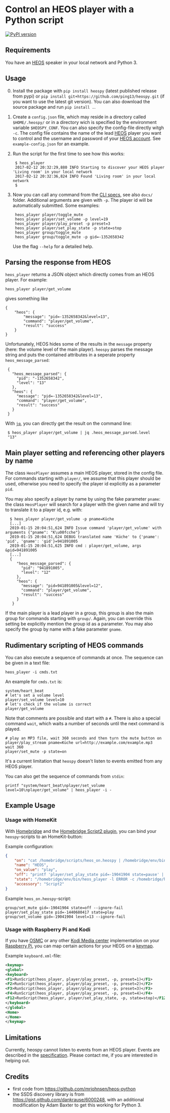 # Control an HEOS player with a Python script

[![PyPI version](https://badge.fury.io/py/heospy.svg)](https://badge.fury.io/py/heospy)

## Requirements

You have an [HEOS][] speaker in your local network and Python 3.

## Usage

0. Install the package with `pip install heospy` (latest published release from
   pypi) or `pip install git+https://github.com/ping13/heospy.git` (if you want
   to use the latest git version). You can also download the source package and
   run `pip install .`.

1. Create a `config.json` file, which may reside in a directory called
   `$HOME/.heospy/` or in a directory wich is specified by the environment
   variable `$HEOSPY_CONF`. You can also specify the config-file directly witgh
   `-c`. The config file contains the name of the lead [HEOS][] player you want
   to control and the username and password of your [HEOS account][]. See
   `example-config.json` for an example.

2. Run the script for the first time to see how this works:

        $ heos_player
        2017-02-12 20:32:29,880 INFO Starting to discover your HEOS player 'Living room' in your local network
        2017-02-12 20:32:36,824 INFO Found 'Living room' in your local network
        $
        
3. Now you can call any command from the [CLI specs][specs], see also `docs/`
   folder. Additional arguments are given with `-p`. The player id will be
   automatically submitted. Some examples:

        heos_player player/toggle_mute
        heos_player player/set_volume -p level=19
        heos_player player/play_preset -p preset=3
        heos_player player/set_play_state -p state=stop
        heos_player group/toggle_mute
        heos_player group/toggle_mute -p gid=-1352658342

    Use the flag `--help` for a detailed help.

[specs]: http://rn.dmglobal.com/euheos/HEOS_CLI_ProtocolSpecification.pdf
[HEOS]: http://heoslink.denon.com
[HEOS account]: http://denon.custhelp.com/app/answers/detail/a_id/1968

## Parsing the response from HEOS

`heos_player` returns a JSON object which directly comes from an HEOS
player. For example:

    heos_player player/get_volume
    
gives something like

    {
        "heos": {
            "message": "pid=-1352658342&level=13", 
            "command": "player/get_volume", 
            "result": "success"
        }
    }

Unfortunately, HEOS hides some of the results in the `message` property (here:
the volume level of the main player). `heospy` parses the message string and
puts the contained attributes in a seperate property `heos_message_parsed`:

     {
       "heos_message_parsed": {
         "pid": "-1352658342", 
         "level": "13"
       }, 
       "heos": {
         "message": "pid=-1352658342&level=13", 
         "command": "player/get_volume", 
         "result": "success"
       }
     }

With [`jq`](https://stedolan.github.io/jq/), you can directly get the result on
the command line:

     $ heos_player player/get_volume | jq .heos_message_parsed.level
     "13"

## Main player setting and referencing other players by name

The class `HeosPlayer` assumes a main HEOS player, stored in the config
file. For commands starting with `player/`, we assume that this player should
be used, otherwise you need to specify the player id explicitly as a parameter
`pid`. 

You may also specify a player by name by using the fake parameter `pname`: the
class `HeosPlayer` will search for a player with the given name and will try to
translate it to a player id, e.g. with:

      $ heos_player player/get_volume -p pname=Küche
      [...]
      2019-01-15 20:04:51,624 INFO Issue command 'player/get_volume' with arguments {"pname": "K\u00fcche"}
      2019-01-15 20:04:51,624 DEBUG translated name 'Küche' to {'pname': 'pid', 'gname': 'gid'}=941891005
      2019-01-15 20:04:51,625 INFO cmd : player/get_volume, args &pid=941891005
      [...]
      {
         "heos_message_parsed": {
           "pid": "941891005", 
           "level": "12"
         }, 
         "heos": {
           "message": "pid=941891005&level=12", 
           "command": "player/get_volume", 
           "result": "success"
         }
       }

If the main player is a lead player in a group, this group is also the main
group for commands starting with `group/`. Again, you can override this setting
be explicitly mention the group id as a parameter. You may also specify the
group by name with a fake parameter `gname`.

## Rudimentary scripting of HEOS commands

You can also execute a sequence of commands at once. The sequence can be given
in a text file:

    heos_player -i cmds.txt

An example for `cmds.txt` is:

    system/heart_beat
    # let's set a volume level
    player/set_volume level=10
    # let's check if the volume is correct
    player/get_volume

Note that comments are possible and start with a `#`. There is also a special
command `wait`, which waits a number of seconds until the next command is
played.

    # play an MP3 file, wait 360 seconds and then turn the mute button on
    player/play_stream pname=Küche url=http://example.com/example.mp3
    wait 360 
    player/set_mute -p state=on

It's a current limitation that `heospy` doesn't listen to events emitted from
any HEOS player.

You can also get the sequence of commands from `stdin`:

    printf "system/heart_beat\nplayer/set_volume level=10\nplayer/get_volume" | heos_player -i -

## Example Usage 

### Usage with HomeKit

With [Homebridge](https://homebridge.io) and the [Homebridge Script2
plugin](https://github.com/pponce/homebridge-script2), you can bind your
`heospy`-scripts to an HomeKit-button:

Example configuration:

```json
{
    "on": "cat /homebridge/scripts/heos_on.heospy | /homebridge/env/bin/heos_player -c /homebridge/heos_config.json -i -",
    "name": "HEOS",
    "on_value": "play",
    "off": "printf 'player/set_play_state pid=-19041904 state=pause' | /homebridge/env/bin/heos_player -c /homebridge/heos_config.json -i -",
    "state": "/homebridge/env/bin/heos_player -l ERROR -c /homebridge/heos_config.json player/get_play_state pid=-19041904 | jq -r .heos_message_parsed.state",
    "accessory": "Script2"
}
```

Example `heos_on.heospy`-script:

```
group/set_mute gid=-19041904 state=off --ignore-fail
player/set_play_state pid=-1440680417 state=play
group/set_volume gid=-19041904 level=13 --ignore-fail
```

### Usage with Raspberry Pi and Kodi

If you have [OSMC][] or any other [Kodi Media center][Kodi] implementation on
your [Raspberry Pi][raspi], you can map certain actions for your HEOS on a
[keymap][].

[OSMC]: https://osmc.tv
[raspi]: https://www.raspberrypi.org
[Kodi]: http://kodi.wiki/view/Kodi
[keymap]: http://kodi.wiki/view/Keymaps

Example `keyboard.xml`-file:

```xml
<keymap>
<global>
<keyboard>
<F1>RunScript(heos_player, player/play_preset, -p, preset=1)</F1>
<F2>RunScript(heos_player, player/play_preset, -p, preset=2)</F2>
<F3>RunScript(heos_player, player/play_preset, -p, preset=3)</F3>
<F4>RunScript(heos_player, player/play_preset, -p, preset=4)</F4>
<F12>RunScript(heos_player, player/set_play_state, -p, state=stop)</F12>
</keyboard>
</global>
<Home>
</Home>
</keymap>
```

## Limitations

Currently, heospy cannot listen to events from an HEOS player. Events are
described in the [specification][specs]. Please contact me, if you are
interested in helping out.

## Credits

- first code from <https://github.com/mrjohnsen/heos-python>
- the SSDS discovery library is from
  <https://gist.github.com/dankrause/6000248>, with an additional modification
  by Adam Baxter to get this working for Python 3.
